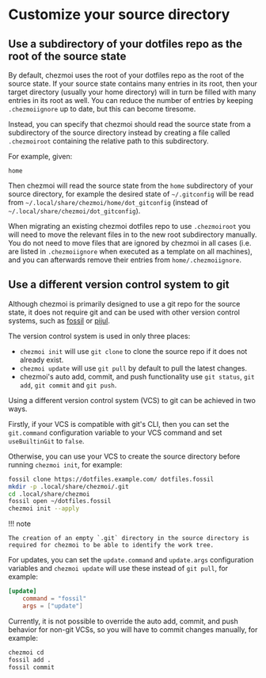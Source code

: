 # Customize your source directory

## Use a subdirectory of your dotfiles repo as the root of the source state

By default, chezmoi uses the root of your dotfiles repo as the root of the
source state. If your source state contains many entries in its root, then your
target directory (usually your home directory) will in turn be filled with many
entries in its root as well. You can reduce the number of entries by keeping
`.chezmoiignore` up to date, but this can become tiresome.

Instead, you can specify that chezmoi should read the source state from a
subdirectory of the source directory instead by creating a file called
`.chezmoiroot` containing the relative path to this subdirectory.

For example, given:

``` title="~/.local/share/chezmoi/.chezmoiroot"
home
```

Then chezmoi will read the source state from the `home` subdirectory of your
source directory, for example the desired state of `~/.gitconfig` will be read
from `~/.local/share/chezmoi/home/dot_gitconfig` (instead of
`~/.local/share/chezmoi/dot_gitconfig`).

When migrating an existing chezmoi dotfiles repo to use `.chezmoiroot` you will
need to move the relevant files in to the new root subdirectory manually. You
do not need to move files that are ignored by chezmoi in all cases (i.e. are
listed in `.chezmoiignore` when executed as a template on all machines), and
you can afterwards remove their entries from `home/.chezmoiignore`.

## Use a different version control system to git

Although chezmoi is primarily designed to use a git repo for the source state,
it does not require git and can be used with other version control systems, such
as [fossil](https://www.fossil-scm.org/) or [pijul](https://pijul.org/).

The version control system is used in only three places:

* `chezmoi init` will use `git clone` to clone the source repo if it does not
  already exist.
* `chezmoi update` will use `git pull` by default to pull the latest changes.
* chezmoi's auto add, commit, and push functionality use `git status`, `git
  add`, `git commit` and `git push`.

Using a different version control system (VCS) to git can be achieved in two
ways.

Firstly, if your VCS is compatible with git's CLI, then you can set the
`git.command` configuration variable to your VCS command and set `useBuiltinGit`
to `false`.

Otherwise, you can use your VCS to create the source directory before running
`chezmoi init`, for example:

```sh
fossil clone https://dotfiles.example.com/ dotfiles.fossil
mkdir -p .local/share/chezmoi/.git
cd .local/share/chezmoi
fossil open ~/dotfiles.fossil
chezmoi init --apply
```

!!! note

    The creation of an empty `.git` directory in the source directory is
    required for chezmoi to be able to identify the work tree.

For updates, you can set the `update.command` and `update.args` configuration
variables and `chezmoi update` will use these instead of `git pull`, for example:

```toml title="~/.config/chezmoi/chezmoi.toml"
[update]
    command = "fossil"
    args = ["update"]
```

Currently, it is not possible to override the auto add, commit, and push
behavior for non-git VCSs, so you will have to commit changes manually, for
example:

```sh
chezmoi cd
fossil add .
fossil commit
```

